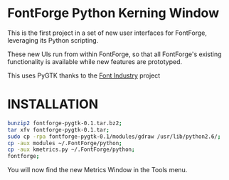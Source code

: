 FontForge Python Kerning Window
==========================================

This is the first project in a set of new user interfaces for FontForge, leveraging its Python scripting. 

These new UIs run from within FontForge, so that all FontForge's existing functionality is available while new features are prototyped. 

This uses PyGTK thanks to the [Font Industry](http://code.google.com/p/fontindustry/) project


INSTALLATION
==============
```sh
bunzip2 fontforge-pygtk-0.1.tar.bz2;
tar xfv fontforge-pygtk-0.1.tar;
sudo cp -rpa fontforge-pygtk-0.1/modules/gdraw /usr/lib/python2.6/;
cp -aux modules ~/.FontForge/python;
cp -aux kmetrics.py ~/.FontForge/python;
fontforge;
```
You will now find the new Metrics Window in the Tools menu.
